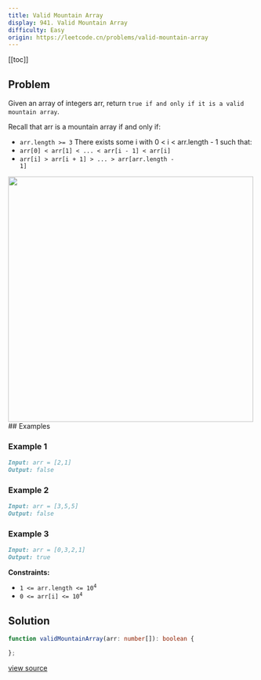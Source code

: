 ```yaml
---
title: Valid Mountain Array
display: 941. Valid Mountain Array
difficulty: Easy
origin: https://leetcode.cn/problems/valid-mountain-array
---
```


[[toc]]

## Problem

Given an array of integers arr, return `true if and only if it is a valid mountain array`.

Recall that arr is a mountain array if and only if:

- <code>arr.length &gt;= 3</code>
There exists some i with 0 &lt; i &lt; arr.length - 1 such that:
- <code>arr[0] &lt; arr[1] &lt; ... &lt; arr[i - 1] &lt; arr[i] </code>
- <code>arr[i] &gt; arr[i + 1] &gt; ... &gt; arr[arr.length - 1]</code>

<img src="https://assets.leetcode.com/uploads/2019/10/20/hint_valid_mountain_array.png" width="500" />
## Examples

### Example 1

```md
Input: arr = [2,1]
Output: false
```

### Example 2

```md
Input: arr = [3,5,5]
Output: false
```

### Example 3

```md
Input: arr = [0,3,2,1]
Output: true
```

**Constraints:**

- <code>1 &lt;= arr.length &lt;= 10<sup>4</sup></code>
- <code>0 &lt;= arr[i] &lt;= 10<sup>4</sup></code>

## Solution

```ts
function validMountainArray(arr: number[]): boolean {

};
```

[view source](https://leetcode.cn/problems/valid-mountain-array)
